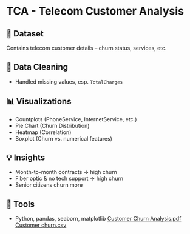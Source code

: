 # TCA - Telecom Customer Analysis

## 📁 Dataset
Contains telecom customer details – churn status, services, etc.

## 🧹 Data Cleaning
- Handled missing values, esp. `TotalCharges`

## 📊 Visualizations
- Countplots (PhoneService, InternetService, etc.)
- Pie Chart (Churn Distribution)
- Heatmap (Correlation)
- Boxplot (Churn vs. numerical features)

## 💡 Insights
- Month-to-month contracts → high churn
- Fiber optic & no tech support → high churn
- Senior citizens churn more

## 🧠 Tools
- Python, pandas, seaborn, matplotlib
[Customer Churn Analysis.pdf](https://github.com/user-attachments/files/21254751/Customer.Churn.Analysis.pdf)
[Customer churn.csv](https://github.com/user-attachments/files/21254753/Customer.churn.csv)


